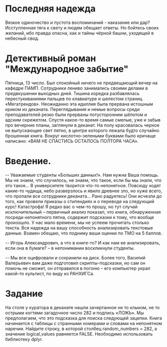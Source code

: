 # Последняя надежда
Вязкое одиночество и пустота воспоминаний - наказание или дар? Исступленная тяга к свету и людям обещает ответы. Но бойтесь своих желаний, ибо правда опасна, как и тайны чёрной башни, уходящей в небесный свод.

# Детективный роман "Международное забытие"
Пятница, 13 число. Был спокойный ничего не предвещающий вечер на кафедре ПАМП. Сотрудники лениво занимались своими делами в предвкушении выходных дней. Тишина изредка разбавлялась перестукиваниями пальцев по клавиатуре и шелестом страниц «Мегатрендов». Неожиданно эта идиллия была прервана истошным криком из деканата. Переглядывания и немые вопросы среди преподавателей резко были прерваны потусторонним шёпотом и адским скрежетом. Спустя какое-то время самые смелые, уже и забыв про вечерние планы, заглянули в деканат. На полу красовалась черное не выпускающее свет пятно, в центре которого лежала будто случайно брошенная книга. Вокруг кислотно-зелеными буквами было кричаще написано: «ВАМ НЕ СПАСТИСЬ ОСТАЛОСЬ ПОЛТОРА ЧАСА».

# Введение.
-- Уважаемые студенты «Больших данных!». Нам нужна Ваша помощь. Мы не знаем, что случилось, не знаем, что такое, если бы мы знали, что это такое… В университете творится что-то непонятное. Повсюду ходят какие-то чудища, небо разверзлось и явило древнее зло, но хуже всего, что пропали все сотрудники деканата… Рано радуетесь! Они исчезли до того, как провели приказы о стипендиях и о переводе на следующий курс! Катастрофа! Я редко вас о чем-то прошу, но тут случай исключительный – первичный анализ показал, что книга, обнаруженная посреди непонятного пятна, содержит подсказки к тому, что вообще произошло. У нас мало времени, мы не успеем прочитать столько текста. Вся надежда на вашу способность анализировать текстовые данные. Взамен обещаю, что подниму ваши оценки по ТМО на 5 баллов.

-- Игорь Александрович, а что в книге-то? И как нам ее анализировать, если она в бумаге? – в непонимании воскликнули студенты.

-- Мы все оцифровали и сохранили на диск. Более того, Василий Валерьевич вам даже подготовил скрипты-подсказки, но сам он помочь не сможет, он отправился в погоню – его компьютер украл какой-то культист, по виду из РАНХИГСа.

# Задание
На столе у куратора в деканате нашли зачертанное не то клыком, не то острыми когтями загадочное число 282 и подпись «ЛОЖЬ». Мы предполагаем, что это подсказка для поиска следующей зацепки. Книга начинается с таблицы с странными номерами и словами на непонятном наречии. Найдите строку, в которой столбец random_numbers = 282, а значение logical_values равняется FALSE. Необходимо использовать библиотеку dplyr.
